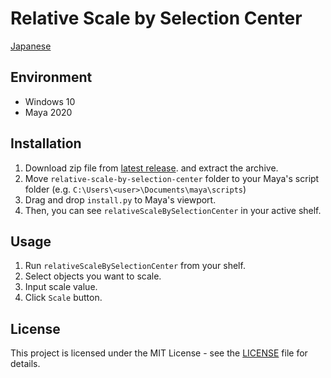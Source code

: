 # Relative Scale by Selection Center

[Japanese](README-ja.md)

## Environment

- Windows 10
- Maya 2020

## Installation

1. Download zip file from [latest release](https://github.com/NinaMina2737/relative-scale-by-selection-center/releases/latest). and extract the archive.
2. Move `relative-scale-by-selection-center` folder to your Maya's script folder (e.g. `C:\Users\<user>\Documents\maya\scripts`)
3. Drag and drop `install.py` to Maya's viewport.
4. Then, you can see `relativeScaleBySelectionCenter` in your active shelf.

## Usage

1. Run `relativeScaleBySelectionCenter` from your shelf.
2. Select objects you want to scale.
3. Input scale value.
4. Click `Scale` button.

## License

This project is licensed under the MIT License - see the [LICENSE](LICENSE) file for details.
